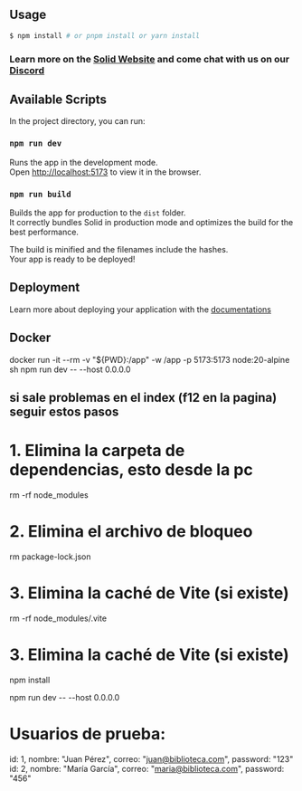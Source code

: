 ## Usage

```bash
$ npm install # or pnpm install or yarn install
```

### Learn more on the [Solid Website](https://solidjs.com) and come chat with us on our [Discord](https://discord.com/invite/solidjs)

## Available Scripts

In the project directory, you can run:

### `npm run dev`

Runs the app in the development mode.<br>
Open [http://localhost:5173](http://localhost:5173) to view it in the browser.

### `npm run build`

Builds the app for production to the `dist` folder.<br>
It correctly bundles Solid in production mode and optimizes the build for the best performance.

The build is minified and the filenames include the hashes.<br>
Your app is ready to be deployed!

## Deployment

Learn more about deploying your application with the [documentations](https://vite.dev/guide/static-deploy.html)

## Docker
docker run -it --rm -v "${PWD}:/app" -w /app -p 5173:5173 node:20-alpine sh
npm run dev -- --host 0.0.0.0

## si sale problemas en el index (f12 en la pagina) seguir estos pasos
 # 1. Elimina la carpeta de dependencias, esto desde la pc
rm -rf node_modules

# 2. Elimina el archivo de bloqueo
rm package-lock.json 

# 3. Elimina la caché de Vite (si existe)
rm -rf node_modules/.vite

# 3. Elimina la caché de Vite (si existe)
npm install

npm run dev -- --host 0.0.0.0

# Usuarios de prueba:
id: 1, nombre: "Juan Pérez", correo: "juan@biblioteca.com", password: "123" 
id: 2, nombre: "María García", correo: "maria@biblioteca.com", password: "456" 